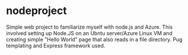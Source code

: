 # nodeproject

Simple web project to familiarize myself with node.js and Azure. This involved setting up Node.JS on an Ubntu server/Azure Linux VM and creating simple "Hello World" page that also reads in a file directory. Pug templating and Express framework used.
